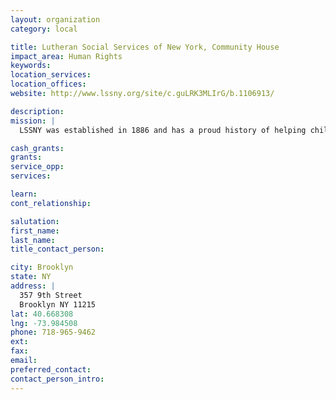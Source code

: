 ```yaml
---
layout: organization
category: local

title: Lutheran Social Services of New York, Community House
impact_area: Human Rights
keywords: 
location_services: 
location_offices: 
website: http://www.lssny.org/site/c.guLRK3MLIrG/b.1106913/

description: 
mission: |
  LSSNY was established in 1886 and has a proud history of helping children and adults. As we celebrate 120 years of "Reaching People in Time to Make a Difference", we are seeking loving and responsible foster parents to further our ministry to children and partnerships with organizations or churches interested in Building Community Ministries

cash_grants: 
grants: 
service_opp: 
services: 

learn: 
cont_relationship: 

salutation: 
first_name: 
last_name: 
title_contact_person: 

city: Brooklyn
state: NY
address: |
  357 9th Street     
  Brooklyn NY 11215
lat: 40.668308
lng: -73.984508
phone: 718-965-9462
ext: 
fax: 
email: 
preferred_contact: 
contact_person_intro: 
---
```

